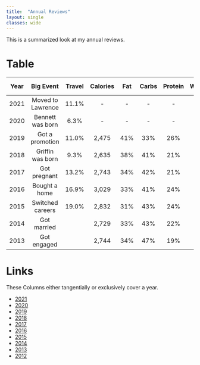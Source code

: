 ```yaml
---
title:  "Annual Reviews"
layout: single
classes: wide
---
```


This is a summarized look at my annual reviews.

# Table

| Year |       Big Event    | Travel | Calories |  Fat  | Carbs  | Protein  | Workouts |   Bedtime  |    Wake   | Sleep Duration | Weight |
|:----:|:------------------:|:------:|:--------:|:------:|:-------:|:---------:|:---------:|:----------:|:---------:|:--------------:|:------:|
| 2021 | Moved to Lawrence  |  11.1% | -     | -     | -    | -    |    120    | 11:35p |  7:26a |      6:59      |  222.6 |
| 2020 | Bennett was born   |  6.3%  | -     | -     | -    | -    |    128    | 10:50p |  6:34a |      6:54      |  218.6 |
| 2019 | Got a promotion    | 11.0%  | 2,475 | 41%   |  33% | 26%  |    129    | 11:08p |  6:16a |      7:33      |  221.1 |
| 2018 | Griffin was born   |  9.3%  | 2,635 | 38%   |  41% | 21%  |     97    | 11:40p |  6:05a |      6:50      |  229.7 |
| 2017 | Got pregnant       | 13.2%  | 2,743 | 34%   |  42% | 21%  |    126    | 11:09p |  6:25a |      7:24      |  230.3 |
| 2016 | Bought a home      | 16.9%  | 3,029 | 33%   |  41% | 24%  |    159    | 11:17p |  6:31a |      7:22      |  228.2 |
| 2015 | Switched careers   | 19.0%  | 2,832 | 31%   |  43% | 24%  |     97    | 11:51p |  7:10a |      7:33      |  230.3 |
| 2014 | Got married        |        | 2,729 | 33%   |  43% | 22%  |     85    | 11:56p |    -   |      7:29      |  229.6 |
| 2013 | Got engaged        |        | 2,744 | 34%   |  47% | 19%  |     58    |        |        |                |        |

# Links
These Columns either tangentially or exclusively cover a year.

- [2021](https://aarongilly.com/415/)
- [2020](https://aarongilly.com/404/)
- [2019](https://aarongilly.com/384-2020-is-the-future/)
- [2018](https://aarongilly.com/359-retrospective/)
- [2017](https://aarongilly.com/331-no-zero-days-escape-rooms-podcast/)
- [2016](https://aarongilly.com/304-2017-is-prime-number/)
- [2015](https://aarongilly.com/277-year-year-1/)
- [2014](https://aarongilly.com/226-build-it-yourself/)
- [2013](https://aarongilly.com/132-30-day-challenges-dominion-box-and/)
- [2012](https://aarongilly.com/55/)
